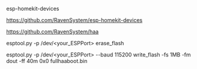 esp-homekit-devices

https://github.com/RavenSystem/esp-homekit-devices

https://github.com/RavenSystem/haa


esptool.py -p /dev/<your_ESPPort> erase_flash

esptool.py -p /dev/<your_ESPPort> --baud 115200 write_flash -fs 1MB -fm dout -ff 40m 0x0 fullhaaboot.bin